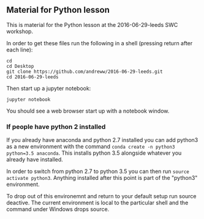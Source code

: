 ## Material for Python lesson

This is material for the Python lesson at the 2016-06-29-leeds
SWC workshop. 

In order to get these files run the following in a shell (pressing return
after each line):

    cd
    cd Desktop
    git clone https://github.com/andreww/2016-06-29-leeds.git
    cd 2016-06-29-leeds

Then start up a jupyter notebook:

    jupyter notebook

You should see a web browser start up with a notebook window.


### If people have python 2 installed

If you already have anaconda and python 2.7 installed you can add python3
as a new environment with the command 
`conda create -n python3 python=3.5 anaconda`. This installs python 3.5 
alongside whatever you already have installed.

In order to switch from python 2.7 to python 3.5 you can then run 
`source activate python3`. Anything installed after this point is part of 
the "python3" environment. 

To drop out of this environemnt and return to your default setup run source deactive. The current environment is local to the particular shell and the command under Windows drops source.
